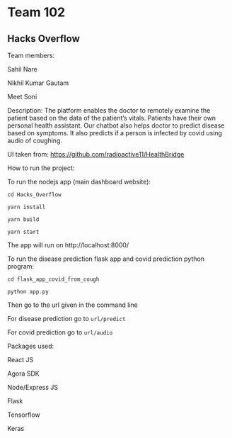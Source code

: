 # Team 102

## Hacks Overflow

Team members:

Sahil Nare

Nikhil Kumar Gautam

Meet Soni

Description:
The platform enables the doctor to remotely examine the patient based on the data of the patient’s vitals. Patients have their own personal health assistant. Our chatbot also helps doctor to predict disease based on symptoms.
It also predicts if a person is infected by covid using audio of coughing.

UI taken from: https://github.com/radioactive11/HealthBridge

How to run the project:

To run the nodejs app (main dashboard website):

  `cd Hacks_Overflow`

  `yarn install`

  `yarn build`

  `yarn start`

The app will run on http://localhost:8000/

To run the disease prediction flask app and covid prediction python program:

  `cd flask_app_covid_from_cough`

  `python app.py`

Then go to the url given in the command line

For disease prediction go to `url/predict`

For covid prediction go to `url/audio`



Packages used:

React JS

Agora SDK

Node/Express JS

Flask

Tensorflow

Keras
